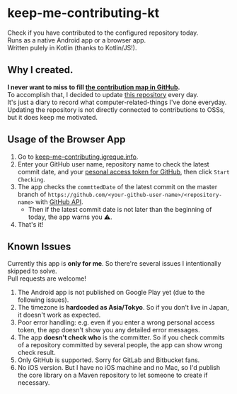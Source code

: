 # keep-me-contributing-kt

Check if you have contributed to the configured repository today.  
Runs as a native Android app or a browser app.  
Written pulely in Kotlin (thanks to Kotlin/JS!).

## Why I created.

**I never want to miss to fill [the contribution map in GitHub](https://github.com/igrep).**  
To accomplish that, I decided to update [this repository](https://github.com/igrep/daily-commits) every day.  
It's just a diary to record what computer-related-things I've done everyday.  
Updating the repository is not directly connected to contributions to OSSs, but it does keep me motivated.

## Usage of the Browser App

1. Go to [keep-me-contributing.igreque.info](https://keep-me-contributing.igreque.info/).
1. Enter your GitHub user name, repository name to check the latest commit date, and your [pesonal access token for GitHub](https://help.github.com/en/articles/creating-a-personal-access-token-for-the-command-line), then click `Start Checking`.
1. The app checks the `commttedDate` of the latest commit on the master branch of `https://github.com/<your-github-user-name>/<repository-name>` with [GitHub API](https://developer.github.com/v4/).
    - Then if the latest commit date is not later than the beginning of today, the app warns you ⚠️.
1. That's it!


## Known Issues

Currently this app is **only for me**. So there're several issues I intentionally skipped to solve.  
Pull requests are welcome!

1. The Android app is not published on Google Play yet (due to the following issues).
1. The timezone is **hardcoded as Asia/Tokyo**. So if you don't live in Japan, it doesn't work as expected.
1. Poor error handling: e.g. even if you enter a wrong personal access token, the app doesn't show you any detailed error messages.
1. The app **doesn't check who** is the committer. So if you check commits of a repository committed by several people, the app can show wrong check result.
1. Only GitHub is supported. Sorry for GitLab and Bitbucket fans.
1. No iOS version. But I have no iOS machine and no Mac, so I'd publish the core library on a Maven repository to let someone to create if necessary.
